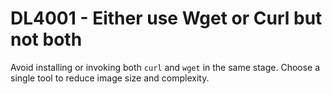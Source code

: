 # DL4001 - Either use Wget or Curl but not both

Avoid installing or invoking both `curl` and `wget` in the same stage. Choose a single tool to reduce image size and complexity.
